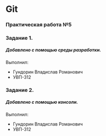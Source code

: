 # Git
### Практическая работа №5
### Задание 1.
##### Добавлено с помощью среды разработки.
Выполнил:
* Гундорин Владислав Романович
* УВП-312
### Задание 2.
##### Добавлено с помощью консоли.
Выполнил:
* Гундорин Владислав Романович
* УВП-312

